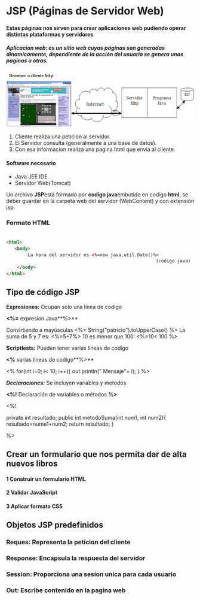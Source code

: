 # JSP (Páginas de Servidor Web)
#### Estas páginas nos sirven para crear aplicaciones web pudiendo operar distintas plataformas y servidores 
##### Aplicacion web: es un sitio web cuyas páginas son generadas dinamicamente, dependiente de la acción del usuario se genera unas paginas u otras.


![](https://github.com/programadorleo/ServidorJava/blob/master/img/clienteservidorbd.png)

1. Cliente realiza una peticion al servidor. 
2. El Servidor consulta (generalmente a una base de datos). 
3. Con esa informacion realiza una pagina html que envia al cliente.


#### Software necesario

- Java JEE IDE
- Servidor Web(Tomcat)

Un archivo **JSP**está formado por **codigo java**embutido en codigo **html**, se deber guardar en la carpeta web del servidor (WebContent) y con extensión jsp.

### Formato HTML

```html

<html>
   <body>
        La hora del servidor es <%=new java.util.Date()%>
		                                                (código java)
    </body>
</html>
```


## Tipo de código JSP

**Expresiones:** Ocupan solo una linea de codigo 

**<%=** expresion Java**%>**

Convirtiendo a mayúsculas <%= String("patricio").toUpperCase() %>
La suma de 5 y 7 es: <%=5+7%>
10 es menor que 100: <%=10< 100 %>


**Scriptlests:**  Pueden tener varias lineas de codigo

**<%** varias lineas de codigo**%>**


<%
for(int i=0; i< 10; i++){
	out.println(" Mensaje"+ i);
}
%>


***Declaraciones:*** Se incluyen variables y metodos

**<%!** Declaración de variables o métodos **%>**

<%! 

private int resultado;
public int metodoSuma(int num1, int num2){
resultado=nume1+num2;
return resultado;
}

%>

## Crear un formulario que nos permita dar de alta nuevos libros
#### 1 Construir un formulario HTML
#### 2 Validar JavaScript
#### 3 Aplicar formato CSS

## Objetos JSP predefinidos
### Reques: Representa la peticion del cliente
### Response: Encapsula la respuesta del servidor
### Session: Proporciona una sesion unica para cada usuario
### Out: Escribe contenido en la pagina web

